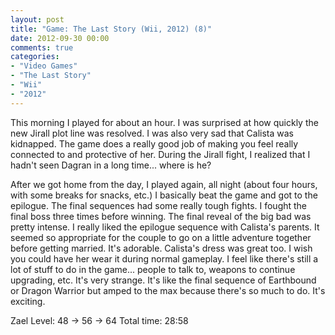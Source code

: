 ```yaml
---
layout: post
title: "Game: The Last Story (Wii, 2012) (8)"
date: 2012-09-30 00:00
comments: true
categories:
- "Video Games"
- "The Last Story"
- "Wii"
- "2012"
---
```


This morning I played for about an hour. I was surprised at how
quickly the new Jirall plot line was resolved. I was also very
sad that Calista was kidnapped. The game does a really good job
of making you feel really connected to and protective of
her. During the Jirall fight, I realized that I hadn't seen
Dagran in a long time... where is he?

After we got home from the day, I played again, all night (about
four hours, with some breaks for snacks, etc.) I basically beat
the game and got to the epilogue. The final sequences had some
really tough fights. I fought the final boss three times before
winning. The final reveal of the big bad was pretty intense. I
really liked the epilogue sequence with Calista's parents. It
seemed so appropriate for the couple to go on a little adventure
together before getting married. It's adorable. Calista's dress
was great too. I wish you could have her wear it during normal
gameplay. I feel like there's still a lot of stuff to do in the
game... people to talk to, weapons to continue upgrading,
etc. It's very strange. It's like the final sequence of Earthbound
or Dragon Warrior but amped to the max because there's so much to
do. It's exciting.

Zael Level: 48 -> 56 -> 64
Total time: 28:58
